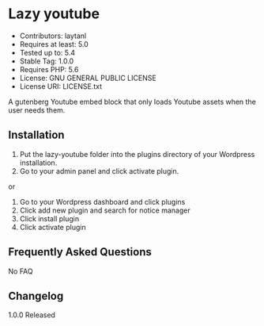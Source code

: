 # Lazy youtube

- Contributors: laytanl
- Requires at least: 5.0
- Tested up to: 5.4
- Stable Tag: 1.0.0
- Requires PHP: 5.6
- License: GNU GENERAL PUBLIC LICENSE
- License URI: LICENSE.txt

A gutenberg Youtube embed block that only loads Youtube assets when the user needs them.


## Installation

1. Put the lazy-youtube folder into the plugins directory of your Wordpress installation.
2. Go to your admin panel and click activate plugin.

or

1. Go to your Wordpress dashboard and click plugins
2. Click add new plugin and search for notice manager
3. Click install plugin
4. Click activate plugin

## Frequently Asked Questions

No FAQ

## Changelog

1.0.0
Released
